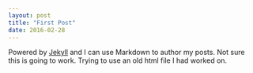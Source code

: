 ```yaml
---
layout: post
title: "First Post"
date: 2016-02-28
---
```


 Powered by [Jekyll](http://jekyllrb.com) and I can use Markdown to author my posts. Not sure this is going to work. Trying to use an old html file I had worked on.
